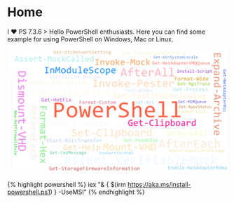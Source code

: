 # Home

I ♥ PS 7.3.6 > Hello PowerShell enthusiasts. Here you can find some example for using PowerShell on Windows, Mac or Linux.

![My helpful screenshot](/assets/words.png)

{% highlight powershell %}
iex "& { $(irm https://aka.ms/install-powershell.ps1) } -UseMSI"
{% endhighlight %}
